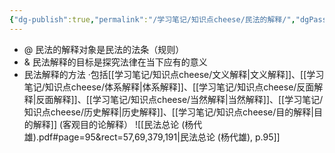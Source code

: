 ```yaml
---
{"dg-publish":true,"permalink":"/学习笔记/知识点cheese/民法的解释/","dgPassFrontmatter":true}
---
```


- @ 民法的解释对象是民法的法条（规则）
- & 民法解释的目标是探究法律在当下应有的意义
- 民法解释的方法
·包括[[学习笔记/知识点cheese/文义解释\|文义解释]]、[[学习笔记/知识点cheese/体系解释\|体系解释]]、[[学习笔记/知识点cheese/反面解释\|反面解释]]、[[学习笔记/知识点cheese/当然解释\|当然解释]]、[[学习笔记/知识点cheese/历史解释\|历史解释]]、[[学习笔记/知识点cheese/目的解释\|目的解释]] (客观目的论解释）
![[民法总论 (杨代雄).pdf#page=95&rect=57,69,379,191|民法总论 (杨代雄), p.95]]

